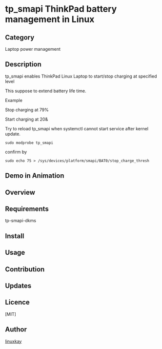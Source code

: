# tp_smapi ThinkPad battery management in Linux 

## Category

Laptop power management

## Description

tp_smapi enables ThinkPad Linux Laptop to start/stop charging at specified level

This suppose to extend battery life time.

Example

Stop charging at 79%

Start charging at 20&

Try to reload tp_smapi when systemctl cannot start service after kernel update.

`sudo modprobe tp_smapi`

confirm by

`sudo echo 75 > /sys/devices/platform/smapi/BAT0/stop_charge_thresh `

## Demo in Animation

## Overview

## Requirements

tp-smapi-dkms

## Install

## Usage

## Contribution

## Updates

## Licence
[MIT]

## Author

[linuxkay](https://github.com/linuxkay)
